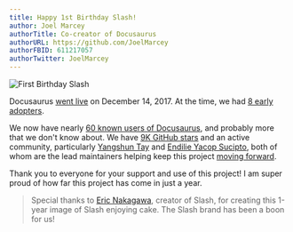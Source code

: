 ```yaml
---
title: Happy 1st Birthday Slash!
author: Joel Marcey
authorTitle: Co-creator of Docusaurus
authorURL: https://github.com/JoelMarcey
authorFBID: 611217057
authorTwitter: JoelMarcey
---
```


![First Birthday Slash](/img/docusaurus-slash-first-birthday.svg)

Docusaurus [went live](https://docusaurus.io/blog/2017/12/14/introducing-docusaurus) on December 14, 2017. At the time, we had [8 early adopters](https://docusaurus.io/blog/2017/12/14/introducing-docusaurus#acknowledgements).

We now have nearly [60 known users of Docusaurus](https://docusaurus.io/en/users), and probably more that we don't know about. We have [9K GitHub stars](https://github.com/facebook/docusaurus) and an active community, particularly [Yangshun Tay](https://twitter.com/yangshunz) and [Endilie Yacop Sucipto](https://twitter.com/endiliey), both of whom are the lead maintainers helping keep this project [moving forward](https://docusaurus.io/blog/2018/09/11/Towards-Docusaurus-2).

Thank you to everyone for your support and use of this project! I am super proud of how far this project has come in just a year.

> Special thanks to [Eric Nakagawa](https://twitter.com/ericnakagawa), creator of Slash, for creating this 1-year image of Slash enjoying cake. The Slash brand has been a boon for us!